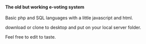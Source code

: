 #### The old but working e-voting system

Basic php and SQL languages with a little javascript and html.

download or clone to desktop and put on your local server folder.

Feel free to edit to taste.

